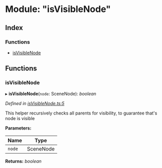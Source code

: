 
# Module: "isVisibleNode"

## Index

### Functions

* [isVisibleNode](_isvisiblenode_.md#isvisiblenode)

## Functions

###  isVisibleNode

▸ **isVisibleNode**(`node`: SceneNode): *boolean*

*Defined in [isVisibleNode.ts:5](https://github.com/figma-plugin-helper-functions/figma-plugin-helpers/blob/7c4bed4/src/helpers/isVisibleNode.ts#L5)*

This helper recursively checks all parents for visibility, to guarantee that's node is visible

**Parameters:**

Name | Type |
------ | ------ |
`node` | SceneNode |

**Returns:** *boolean*
